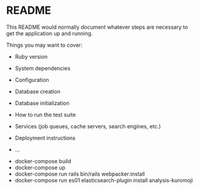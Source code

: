 # README

This README would normally document whatever steps are necessary to get the
application up and running.

Things you may want to cover:

* Ruby version

* System dependencies

* Configuration

* Database creation

* Database initialization

* How to run the test suite

* Services (job queues, cache servers, search engines, etc.)

* Deployment instructions

* ...

- docker-compose build
- docker-compose up
- docker-compose run rails bin/rails webpacker:install
- docker-compose run es01 elasticsearch-plugin install analysis-kuromoji

